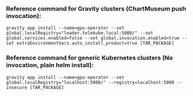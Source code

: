### Reference command for Gravity clusters (ChartMuseum push invocation):
```
gravity app install --name=gpu-operator --set global.localRegistry="leader.telekube.local:5000/" --set global.services.enabled=false --set global.invocation.enabled=true --set extraEnvironmentVars.auto_install_product=true [TAR_PACKAGE]
```

### Reference command for generic Kubernetes clusters (No invocation, plain helm install):
```
gravity app install --name=gpu-operator --set global.localRegistry="localhost:5000/" --registry=localhost:5000 --insecure [TAR_PACKAGE]
```
